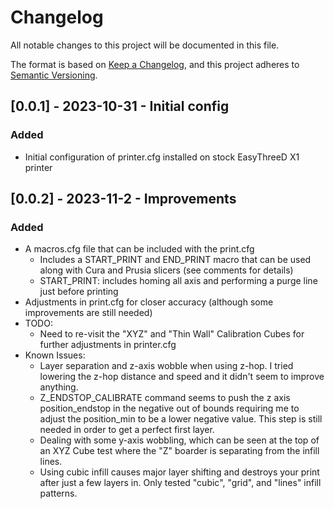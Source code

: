 # Changelog
All notable changes to this project will be documented in this file.

The format is based on [Keep a Changelog](https://keepachangelog.com/en/1.0.0/),
and this project adheres to [Semantic Versioning](https://semver.org/spec/v2.0.0.html).

## [0.0.1] - 2023-10-31 - Initial config
### Added
- Initial configuration of printer.cfg installed on stock EasyThreeD X1 printer

## [0.0.2] - 2023-11-2 - Improvements
### Added
- A macros.cfg file that can be included with the print.cfg
  - Includes a START_PRINT and END_PRINT macro that can be used along with Cura and Prusia slicers (see comments for details)
  - START_PRINT: includes homing all axis and performing a purge line just before printing
- Adjustments in print.cfg for closer accuracy (although some improvements are still needed)
- TODO:
  - Need to re-visit the "XYZ" and "Thin Wall" Calibration Cubes for further adjustments in printer.cfg
- Known Issues:
  - Layer separation and z-axis wobble when using z-hop. I tried lowering the z-hop distance and speed and it didn't seem to improve anything.
  - Z_ENDSTOP_CALIBRATE command seems to push the z axis position_endstop in the negative out of bounds requiring me to adjust the position_min to be a lower negative value. This step is still needed in order to get a perfect first layer.
  - Dealing with some y-axis wobbling, which can be seen at the top of an XYZ Cube test where the "Z" boarder is separating from the infill lines.
  - Using cubic infill causes major layer shifting and destroys your print after just a few layers in. Only tested "cubic", "grid", and "lines" infill patterns.
